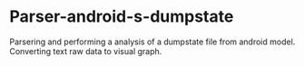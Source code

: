 # Parser-android-s-dumpstate

Parsering and performing a analysis of a dumpstate file from android model.
Converting text raw data to visual graph. 
